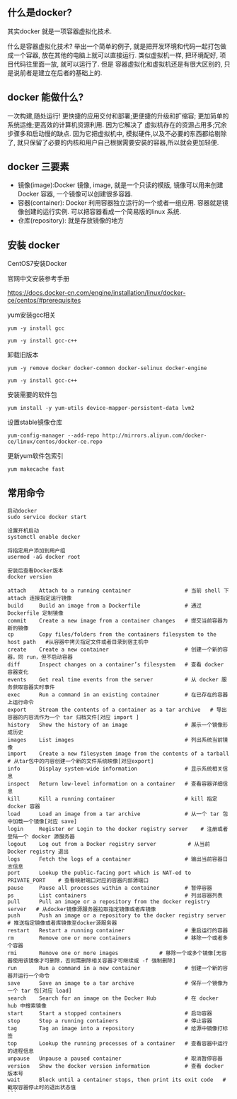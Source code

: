 ## 什么是docker?
其实docker 就是一项容器虚拟化技术.

什么是容器虚拟化技术? 举出一个简单的例子, 就是把开发环境和代码一起打包做成一个容器, 放在其他的电脑上就可以直接运行. 类似虚拟机一样, 把环境配好, 项目代码往里面一放, 就可以运行了.
但是 容器虚拟化和虚拟机还是有很大区别的, 只是说前者是建立在后者的基础上的.

## docker 能做什么?
一次构建,随处运行!
更快捷的应用交付和部署;更便捷的升级和扩缩容; 更加简单的系统运维;更高效的计算机资源利用.
因为它解决了 虚拟机存在的资源占用多;冗余步骤多和启动慢的缺点.
因为它把虚拟机中, 模拟硬件,以及不必要的东西都给剔除了, 就只保留了必要的内核和用户自己根据需要安装的容器,所以就会更加轻便.

## docker 三要素
* 镜像(image):Docker 镜像, image, 就是一个只读的模版, 镜像可以用来创建Docker 容器, 一个镜像可以创建很多容器.
* 容器(container): Docker 利用容器独立运行的一个或者一组应用. 容器就是镜像创建的运行实例. 可以把容器看成一个简易版的linux 系统.
* 仓库(repository): 就是存放镜像的地方

## 安装 docker

CentOS7安装Docker

官网中文安装参考手册

https://docs.docker-cn.com/engine/installation/linux/docker-ce/centos/#prerequisites

yum安装gcc相关
````
yum -y install gcc

yum -y install gcc-c++
````
卸载旧版本
````
yum -y remove docker docker-common docker-selinux docker-engine

yum -y install gcc-c++
````
安装需要的软件包
````
yum install -y yum-utils device-mapper-persistent-data lvm2

````
设置stable镜像仓库
````
yum-config-manager --add-repo http://mirrors.aliyun.com/docker-ce/linux/centos/docker-ce.repo
````
更新yum软件包索引
````
yum makecache fast

````


## 常用命令

```
启动docker
sudo service docker start

设置开机启动
systemctl enable docker

将指定用户添加到用户组
usermod -aG docker root

安装后查看Docker版本
docker version
```

````
attach    Attach to a running container                 # 当前 shell 下 attach 连接指定运行镜像
build     Build an image from a Dockerfile              # 通过 Dockerfile 定制镜像
commit    Create a new image from a container changes   # 提交当前容器为新的镜像
cp        Copy files/folders from the containers filesystem to the host path   #从容器中拷贝指定文件或者目录到宿主机中
create    Create a new container                        # 创建一个新的容器，同 run，但不启动容器
diff      Inspect changes on a container’s filesystem   # 查看 docker 容器变化
events    Get real time events from the server          # 从 docker 服务获取容器实时事件
exec      Run a command in an existing container        # 在已存在的容器上运行命令
export    Stream the contents of a container as a tar archive   # 导出容器的内容流作为一个 tar 归档文件[对应 import ]
history   Show the history of an image                  # 展示一个镜像形成历史
images    List images                                   # 列出系统当前镜像
import    Create a new filesystem image from the contents of a tarball # 从tar包中的内容创建一个新的文件系统映像[对应export]
info      Display system-wide information               # 显示系统相关信息
inspect   Return low-level information on a container   # 查看容器详细信息
kill      Kill a running container                      # kill 指定 docker 容器
load      Load an image from a tar archive              # 从一个 tar 包中加载一个镜像[对应 save]
login     Register or Login to the docker registry server    # 注册或者登陆一个 docker 源服务器
logout    Log out from a Docker registry server          # 从当前 Docker registry 退出
logs      Fetch the logs of a container                 # 输出当前容器日志信息
port      Lookup the public-facing port which is NAT-ed to PRIVATE_PORT    # 查看映射端口对应的容器内部源端口
pause     Pause all processes within a container        # 暂停容器
ps        List containers                               # 列出容器列表
pull      Pull an image or a repository from the docker registry server   # 从docker镜像源服务器拉取指定镜像或者库镜像
push      Push an image or a repository to the docker registry server    # 推送指定镜像或者库镜像至docker源服务器
restart   Restart a running container                   # 重启运行的容器
rm        Remove one or more containers                 # 移除一个或者多个容器
rmi       Remove one or more images             # 移除一个或多个镜像[无容器使用该镜像才可删除，否则需删除相关容器才可继续或 -f 强制删除]
run       Run a command in a new container              # 创建一个新的容器并运行一个命令
save      Save an image to a tar archive                # 保存一个镜像为一个 tar 包[对应 load]
search    Search for an image on the Docker Hub         # 在 docker hub 中搜索镜像
start     Start a stopped containers                    # 启动容器
stop      Stop a running containers                     # 停止容器
tag       Tag an image into a repository                # 给源中镜像打标签
top       Lookup the running processes of a container   # 查看容器中运行的进程信息
unpause   Unpause a paused container                    # 取消暂停容器
version   Show the docker version information           # 查看 docker 版本号
wait      Block until a container stops, then print its exit code   # 截取容器停止时的退出状态值
```
